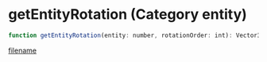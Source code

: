 # getEntityRotation (Category entity)

```js
function getEntityRotation(entity: number, rotationOrder: int): Vector3
```

[filename](getEntityRotation_m.md ':include')
